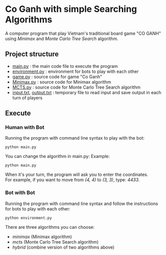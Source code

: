 # Co Ganh with simple Searching Algorithms
A computer program that play Vietnam's traditional board game "CO GANH" using *Minimax* and *Monte Carlo Tree Search* algorithm.

## Project structure
* [main.py](./main.py) 		                              : the main code file to execute the program
* [environment.py](./environment.py) 		              : environment for bots to play with each other
* [game.py](./game.py) 		                              : source code for game "Co Ganh"
* [Minimax.py](./Mimimax.py) 		                        : source code for Minimax algorithm
* [MCTS.py](./MCTS.py) 		                              : source code for Monte Carlo Tree Search algorithm
* [input.txt](./input.txt), [output.txt](./output.txt)  : temporary file to read input and save output in each turn of players

## Execute
### Human with Bot
Running the program with command line syntax to play with the bot:
```
python main.py
```
You can change the algorithm in main.py:
Example: 
```
python main.py
```
When it's your turn, the program will ask you to enter the coordinates.<br /> 
For example, if you want to move from *(4, 4)* to *(3, 3)*, type: *4433*.

### Bot with Bot
Running the program with command line syntax and follow the instructions for bots to play with each other:
```
python environment.py
```
There are three algorithms you can choose:
* *minimax* (Minimax algorithm)
* *mcts* (Monte Carlo Tree Search algorithm)
* *hybrid* (combine version of two algorithms above)<br />